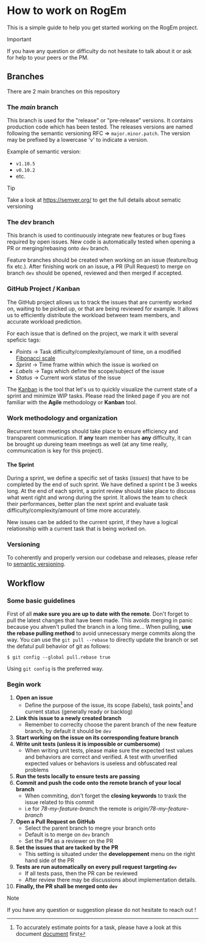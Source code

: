 # How to work on RogEm

This is a simple guide to help you get started working on the RogEm project.

> [!IMPORTANT]
> If you have any question or difficulty do not hesitate to talk about it or ask for help to your peers or the PM.

## Branches

There are 2 main branches on this repository

### The _main_ branch
This branch is used for the "release" or "pre-release" versions. It contains production code which has been tested. The releases versions are named following the semantic versioning RFC => `major.minor.patch`. The version may be prefixed by a lowercase 'v' to indicate a version.

Example of semantic version:
- `v1.10.5`
- `v0.10.2`
- etc.

> [!TIP]
> Take a look at https://semver.org/ to get the full details about sematic versioning

### The _dev_ branch
This branch is used to continuously integrate new features or bug fixes required by open issues. New code is automatically tested when opening a PR or merging/rebasing onto `dev` branch.

Feature branches should be created when working on an issue (feature/bug fix etc.). After finishing work on an issue, a PR (Pull Request) to merge on branch `dev` should be opened, reviewed and then merged if accepted.

### GitHub Project / Kanban

The GitHub project allows us to track the issues that are currently worked on, waiting to be picked up, or that are being reviewed for example. It allows us to efficiently distribute the workload between team members, and accurate workload prediction.

For each issue that is defined on the project, we mark it with several speficic tags:

- *Points* -> Task difficulty/complexity/amount of time, on a modified [Fibonacci scale](https://www.lucidchart.com/blog/fibonacci-scale-for-agile-estimation)
- *Sprint* -> Time frame within which the issue is worked on
- *Labels* -> Tags which define the scope/subject of the issue
- *Status* -> Current work status of the issue

The [Kanban](https://kissflow.com/project/agile/kanban-methodology/) is the tool that let's us to quickly visualize the current state of a sprint and minimize WIP tasks. Please read the linked page if you are not familiar with the **Agile** methodology or **Kanban** tool.

### Work methodology and organization

Recurrent team meetings should take place to ensure efficiency and transparent communication. If **any** team member has **any** difficulty, it can be brought up dureing team meetings as well (at any time really, communication is key for this project).

#### The Sprint

During a sprint, we define a specific set of tasks (*issues*) that have to be completed by the end of such sprint. We have defined a sprint t be 3 weeks long. At the end of each sprint, a sprint review should take place to discuss what went right and wrong during the sprint. It allows the team to check their performances, better plan the next sprint and evaluate task difficulty/complexity/amount of time more accurately.

New issues can be added to the current sprint, if they have a logical relationship with a current task that is being worked on.

### Versioning

To coherently and properly version our codebase and releases, please refer to [semantic versioning](https://semver.org/).


## Workflow

### Some basic guidelines

First of all **make sure you are up to date with the remote**. Don't forget to pull the latest changes that have been made. This avoids merging in panic because you ahven't pulled the branch in a long time... When pulling, **use the rebase pulling method** to avoid unnecessary merge commits along the way. You can use the `git pull --rebase` to directly update the branch or set the defatul pull behavior of git as follows:

```
$ git config --global pull.rebase true
```

Using `git config` is the preferred way.


### Begin work

1. **Open an issue**
   - Define the purpose of the issue, its scope (labels), task points[^Point_estimation] and current status (generally ready or backlog)
2. **Link this issue to a newly created branch**
   - Remember to correclty choose the parent branch of the new feature branch, by default it should be `dev`
3. **Start working on the issue on its corresponding feature branch**
4. **Write unit tests (unless it is impossible or cumbersome)**
   - When writing unit tests, please make sure the expected test values and behaviors are correct and verified. A test with unverified expected values or behaviors is useless and obfuscated real problems
5. **Run the tests locally to ensure tests are passing**
6. **Commit and push the code onto the remote branch of your local branch**
   - When commiting, don't forget the **closing keywords** to traxk the issue related to this commit
   - i.e for *78-my-feature-branch* the remote is *origin/78-my-feature-branch*
7. **Open a Pull Request on GitHub**
   - Select the parent branch to megre your branch onto
   - Default is to merge on `dev` branch
   - Set the PM as a reviewer on the PR
8. **Set the issues that are tacked by the PR**
   - This setting is situated under the **developpement** menu on the right hand side of the PR
9. **Tests are run automatically on every pull request targeting `dev`**
   - If all tests pass, then the PR can be reviewed
   - After review there may be discussions about implementation details.
10. **Finally, the PR shall be merged onto `dev`**


> [!NOTE]
> If you have any question or suggestion please do not hesitate to reach out !


[^Point_estimation]: To accurately estimate points for a task, please have a look at this document [document](https://asana.com/resources/story-points) first
